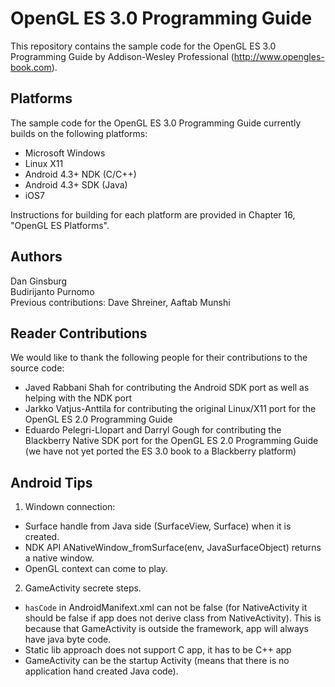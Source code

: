 OpenGL ES 3.0 Programming Guide
===============================

This repository contains the sample code for the OpenGL ES 3.0 Programming Guide by Addison-Wesley Professional (http://www.opengles-book.com). 

## Platforms ##
The sample code for the OpenGL ES 3.0 Programming Guide currently builds on the following platforms:

* Microsoft Windows 
* Linux X11
* Android 4.3+ NDK (C/C++)
* Android 4.3+ SDK (Java)
* iOS7

Instructions for building for each platform are provided in Chapter 16, "OpenGL ES Platforms".

## Authors ##
Dan Ginsburg<br/>
Budirijanto Purnomo<br/>
Previous contributions: Dave Shreiner, Aaftab Munshi

## Reader Contributions ##
We would like to thank the following people for their contributions to the source code:
* Javed Rabbani Shah for contributing the Android SDK port as well as helping with the NDK port
* Jarkko Vatjus-Anttila for contributing the original Linux/X11 port for the OpenGL ES 2.0 Programming Guide
* Eduardo Pelegri-Llopart and Darryl Gough for contributing the Blackberry Native SDK port for the OpenGL ES 2.0 Programming Guide (we have not yet ported the ES 3.0 book to a Blackberry platform)

## Android Tips ###
1.  Windown connection:
* Surface handle from Java side (SurfaceView, Surface) when it is created.
* NDK API ANativeWindow_fromSurface(env, JavaSurfaceObject) returns a native window.
* OpenGL context can come to play.
2. GameActivity secrete steps.
* `hasCode` in AndroidManifext.xml can not be false
  (for NativeActivity it should be false if app does not derive class from NativeActivity).
  This is because that GameActivity is outside the framework, app will always have java byte code.
* Static lib approach does not support C app, it has to be C++ app
* GameActivity can be the startup Activity (means that there is no application hand created Java code).


